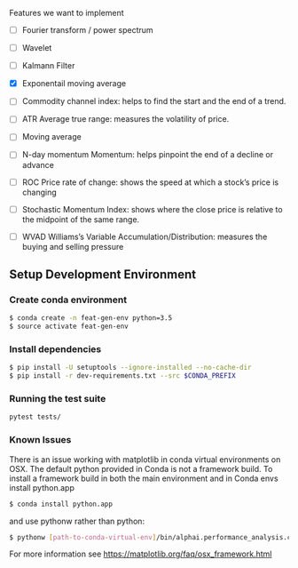 
Features we want to implement 

- [ ] Fourier transform / power spectrum 
- [ ] Wavelet 
- [ ] Kalmann Filter
- [x] Exponentail moving average  
- [ ] Commodity channel index: helps to find the start and the end of a trend.
- [ ] ATR Average true range: measures the volatility of price.
- [ ] Moving average 
- [ ] N-day momentum Momentum: helps pinpoint the end of a decline or advance
- [ ] ROC Price rate of change: shows the speed at which a stock’s price is changing
- [ ] Stochastic Momentum Index: shows where the close price is relative to the midpoint of the same range.
- [ ] WVAD Williams’s Variable Accumulation/Distribution: measures the buying and selling pressure



## Setup Development Environment

### Create conda environment
```bash
$ conda create -n feat-gen-env python=3.5
$ source activate feat-gen-env
```

### Install dependencies

```bash
$ pip install -U setuptools --ignore-installed --no-cache-dir
$ pip install -r dev-requirements.txt --src $CONDA_PREFIX
```

### Running the test suite
```bash
pytest tests/
```

### Known Issues
There is an issue working with matplotlib in conda virtual environments on OSX. The default python provided in 
Conda is not a framework build. To install a framework build in both the main environment and in Conda envs 
install python.app 
```bash
$ conda install python.app 
```
and use pythonw rather than python:
```bash
$ pythonw [path-to-conda-virtual-env]/bin/alphai.performance_analysis.create_report config.yml
```
For more information see https://matplotlib.org/faq/osx_framework.html


